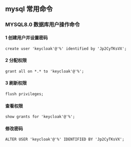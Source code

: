 ## mysql 常用命令


### MYSQL8.0 数据库用户操作命令

#### 1 创建用户并设置密码
```
create user 'keycloak'@'%' identified by 'Jp2CyTKsVX';
```
#### 2 分配权限
```
grant all on *.* to 'keycloak'@'%';
```
#### 3 刷新权限
```
flush privileges;
```
#### 查看权限
```
show grants for 'keycloak'@'%';
```

#### 修改密码
```
ALTER USER 'keycloak'@'%' IDENTIFIED BY 'Jp2CyTKsVX';

```
